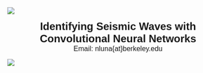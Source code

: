 <!-- ---
# P_Phase_Picker
--- -->

<img src="./img/Neurons-Network_T.jpg">
<p> <center>
    <font face='Helvetica' size='5.6'><b>Identifying Seismic Waves with Convolutional Neural Networks</b></font>
</center>
 <center> 
    <font face='Helvetica' size='3.6'>Email: nluna{at}berkeley.edu</font>
    </center>
</p>

<img src="./img/Neurons-Network_B.jpg">  